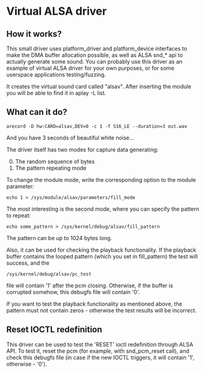 # Virtual ALSA driver
## How it works?
This small driver uses platform_driver and platform_device interfaces to
make the DMA buffer allocation possible, as well as ALSA snd_\* api to
actually generate some sound. You can probably use this driver as an
example of virtual ALSA driver for your own purposes, or for some userspace applications testing/fuzzing.

It creates the virtual sound card called "alsav". After inserting the module
you will be able to find it in aplay -L list.

## What can it do?
```
arecord -D hw:CARD=alsav,DEV=0 -c 1 -f S16_LE --duration=3 out.wav
```
And you have 3 seconds of beautiful white noise...

The driver itself has two modes for capture data generating:

0. The random sequence of bytes
1. The pattern repeating mode

To change the module mode, write the corresponding option to the module parameter:
```
echo 1 > /sys/module/alsav/parameters/fill_mode
```
The most interesting is the second mode, where you can specify the pattern to repeat:
```
echo some_pattern > /sys/kernel/debug/alsav/fill_pattern
```
The pattern can be up to 1024 bytes long.

Also, it can be used for checking the playback functionality.
If the playback buffer contains the looped pattern (which you set in fill_pattern) the test will
success, and the
```
/sys/kernel/debug/alsav/pc_test
```
file will contain '1' after the pcm closing. Otherwise, if the buffer is
corrupted somehow, this debugfs file will contain '0'.

If you want to test the playback functionality as mentioned above, the pattern must not contain
zeros - otherwise the test results will be incorrect.
## Reset IOCTL redefinition
This driver can be used to test the 'RESET' ioctl redefinition through ALSA API. To test it, reset
the pcm (for example, with snd_pcm_reset call), and check this debugfs file (in case if the new
IOCTL triggers, it will contain '1', otherwise - '0').

